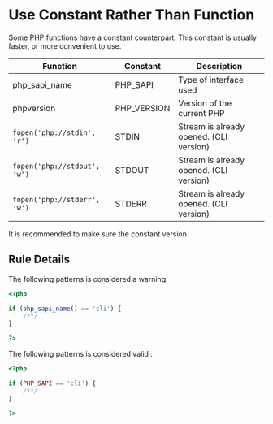 <!-- Good Practices -->
# Use Constant Rather Than Function

Some PHP functions have a constant counterpart. This constant is usually faster, or more convenient to use. 


| Function  | Constant  | Description  |
|---|---|---|
| php\_sapi\_name  | PHP\_SAPI  | Type of interface used  |
| phpversion  | PHP\_VERSION  | Version of the current PHP  |
| `fopen('php://stdin', 'r')`  | STDIN  | Stream is already opened. (CLI version) |
| `fopen('php://stdout', 'w')`  | STDOUT  | Stream is already opened. (CLI version) |
| `fopen('php://stderr', 'w')`  | STDERR  | Stream is already opened. (CLI version) |


It is recommended to make sure the constant version.

## Rule Details

The following patterns is considered a warning:

```php
<?php

if (php_sapi_name() == 'cli') {
	/**/
}

?>
```

The following patterns is considered valid :

```php
<?php

if (PHP_SAPI == 'cli') {
	/**/
}

?>
```
<!--
### Options

## When Not To Use It

## Further Readings
-->

